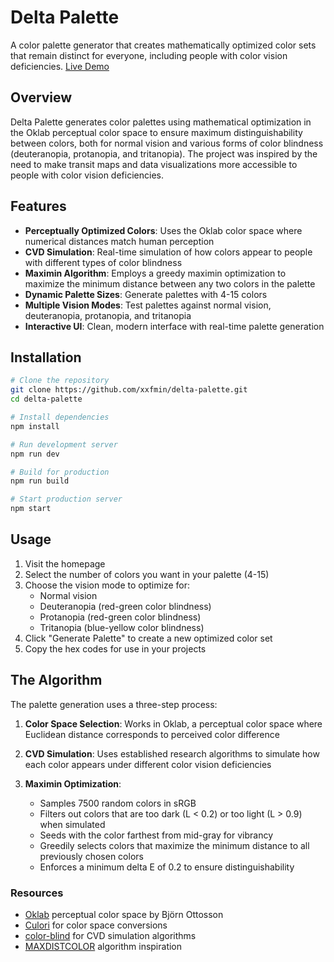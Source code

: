 # Delta Palette

A color palette generator that creates mathematically optimized color sets that remain distinct for everyone, including people with color vision deficiencies.
[Live Demo](https://delta-palette.vercel.app)

## Overview

Delta Palette generates color palettes using mathematical optimization in the Oklab perceptual color space to ensure maximum distinguishability between colors, both for normal vision and various forms of color blindness (deuteranopia, protanopia, and tritanopia). The project was inspired by the need to make transit maps and data visualizations more accessible to people with color vision deficiencies.

## Features

- **Perceptually Optimized Colors**: Uses the Oklab color space where numerical distances match human perception
- **CVD Simulation**: Real-time simulation of how colors appear to people with different types of color blindness
- **Maximin Algorithm**: Employs a greedy maximin optimization to maximize the minimum distance between any two colors in the palette
- **Dynamic Palette Sizes**: Generate palettes with 4-15 colors
- **Multiple Vision Modes**: Test palettes against normal vision, deuteranopia, protanopia, and tritanopia
- **Interactive UI**: Clean, modern interface with real-time palette generation

## Installation

```bash
# Clone the repository
git clone https://github.com/xxfmin/delta-palette.git
cd delta-palette

# Install dependencies
npm install

# Run development server
npm run dev

# Build for production
npm run build

# Start production server
npm start
```

## Usage

1. Visit the homepage
2. Select the number of colors you want in your palette (4-15)
3. Choose the vision mode to optimize for:
   - Normal vision
   - Deuteranopia (red-green color blindness)
   - Protanopia (red-green color blindness)
   - Tritanopia (blue-yellow color blindness)
4. Click "Generate Palette" to create a new optimized color set
5. Copy the hex codes for use in your projects

## The Algorithm

The palette generation uses a three-step process:

1. **Color Space Selection**: Works in Oklab, a perceptual color space where Euclidean distance corresponds to perceived color difference

2. **CVD Simulation**: Uses established research algorithms to simulate how each color appears under different color vision deficiencies

3. **Maximin Optimization**: 
   - Samples 7500 random colors in sRGB
   - Filters out colors that are too dark (L < 0.2) or too light (L > 0.9) when simulated
   - Seeds with the color farthest from mid-gray for vibrancy
   - Greedily selects colors that maximize the minimum distance to all previously chosen colors
   - Enforces a minimum delta E of 0.2 to ensure distinguishability

### Resources

- [Oklab](https://bottosson.github.io/posts/oklab/) perceptual color space by Björn Ottosson
- [Culori](https://culorijs.org/) for color space conversions
- [color-blind](https://github.com/skratchdot/color-blind) for CVD simulation algorithms
- [MAXDISTCOLOR](https://www.mathworks.com/matlabcentral/fileexchange/70215-maximally-distinct-color-generator) algorithm inspiration
